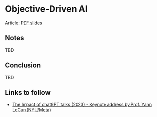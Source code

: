 # Objective-Driven AI

Article: [PDF slides](downloads/09-lecun-20230721-mit.pdf)

## Notes

TBD

## Conclusion

TBD

## Links to follow

- [The Impact of chatGPT talks (2023) - Keynote address by Prof. Yann LeCun (NYU/Meta)](https://www.youtube.com/watch?v=vyqXLJsmsrk)

